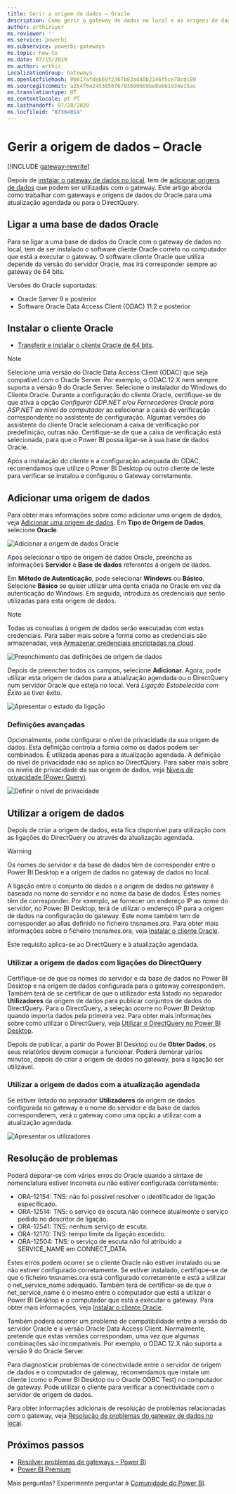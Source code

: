 ```yaml
---
title: Gerir a origem de dados – Oracle
description: Como gerir o gateway de dados no local e as origens de dados que pertencem a esse gateway.
author: arthiriyer
ms.reviewer: ''
ms.service: powerbi
ms.subservice: powerbi-gateways
ms.topic: how-to
ms.date: 07/15/2019
ms.author: arthii
LocalizationGroup: Gateways
ms.openlocfilehash: 0b617afdeb69f2367b83ad40b2146f5ce78cdc89
ms.sourcegitcommit: a254f6e2453656f6783690669be8e881934e15ac
ms.translationtype: HT
ms.contentlocale: pt-PT
ms.lasthandoff: 07/28/2020
ms.locfileid: "87364014"
---
```

# <a name="manage-your-data-source---oracle"></a>Gerir a origem de dados – Oracle

[!INCLUDE [gateway-rewrite](../includes/gateway-rewrite.md)]

Depois de [instalar o gateway de dados no local](/data-integration/gateway/service-gateway-install), tem de [adicionar origens de dados](service-gateway-data-sources.md#add-a-data-source) que podem ser utilizadas com o gateway. Este artigo aborda como trabalhar com gateways e origens de dados do Oracle para uma atualização agendada ou para o DirectQuery.

## <a name="connect-to-an-oracle-database"></a>Ligar a uma base de dados Oracle
Para se ligar a uma base de dados do Oracle com o gateway de dados no local, tem de ser instalado o software cliente Oracle correto no computador que está a executar o gateway. O software cliente Oracle que utiliza depende da versão do servidor Oracle, mas irá corresponder sempre ao gateway de 64 bits.

Versões do Oracle suportadas: 
- Oracle Server 9 e posterior
- Software Oracle Data Access Client (ODAC) 11.2 e posterior

## <a name="install-the-oracle-client"></a>Instalar o cliente Oracle
- [Transferir e instalar o cliente Oracle de 64 bits](https://www.oracle.com/database/technologies/odac-downloads.html).

> [!NOTE]
> Selecione uma versão do Oracle Data Access Client (ODAC) que seja compatível com o Oracle Server. Por exemplo, o ODAC 12.X nem sempre suporta a versão 9 do Oracle Server.
> Selecione o instalador do Windows do Cliente Oracle.
> Durante a configuração do cliente Oracle, certifique-se de que ativa a opção *Configurar ODP.NET e/ou Fornecedores Oracle para ASP.NET ao nível do computador* ao selecionar a caixa de verificação correspondente no assistente de configuração. Algumas versões do assistente do cliente Oracle selecionam a caixa de verificação por predefinição, outras não. Certifique-se de que a caixa de verificação está selecionada, para que o Power BI possa ligar-se à sua base de dados Oracle.
 
Após a instalação do cliente e a configuração adequada do ODAC, recomendamos que utilize o Power BI Desktop ou outro cliente de teste para verificar se instalou e configurou o Gateway corretamente.

## <a name="add-a-data-source"></a>Adicionar uma origem de dados

Para obter mais informações sobre como adicionar uma origem de dados, veja [Adicionar uma origem de dados](service-gateway-data-sources.md#add-a-data-source). Em **Tipo de Origem de Dados**, selecione **Oracle**.

![Adicionar a origem de dados Oracle](media/service-gateway-onprem-manage-oracle/data-source-oracle.png)

Após selecionar o tipo de origem de dados Oracle, preencha as informações **Servidor** e **Base de dados** referentes à origem de dados. 

Em **Método de Autenticação**, pode selecionar **Windows** ou **Básico**. Selecione **Básico** se quiser utilizar uma conta criada no Oracle em vez da autenticação do Windows. Em seguida, introduza as credenciais que serão utilizadas para esta origem de dados.

> [!NOTE]
> Todas as consultas à origem de dados serão executadas com estas credenciais. Para saber mais sobre a forma como as credenciais são armazenadas, veja [Armazenar credenciais encriptadas na cloud](service-gateway-data-sources.md#store-encrypted-credentials-in-the-cloud).

![Preenchimento das definições de origem de dados](media/service-gateway-onprem-manage-oracle/data-source-oracle2.png)

Depois de preencher todos os campos, selecione **Adicionar.** Agora, pode utilizar esta origem de dados para a atualização agendada ou o DirectQuery num servidor Oracle que esteja no local. Verá *Ligação Estabelecida com Êxito* se tiver êxito.

![Apresentar o estado da ligação](media/service-gateway-onprem-manage-oracle/datasourcesettings4.png)

### <a name="advanced-settings"></a>Definições avançadas

Opcionalmente, pode configurar o nível de privacidade da sua origem de dados. Esta definição controla a forma como os dados podem ser combinados. É utilizada apenas para a atualização agendada. A definição do nível de privacidade não se aplica ao DirectQuery. Para saber mais sobre os níveis de privacidade da sua origem de dados, veja [Níveis de privacidade (Power Query)](https://support.office.com/article/Privacy-levels-Power-Query-CC3EDE4D-359E-4B28-BC72-9BEE7900B540).

![Definir o nível de privacidade](media/service-gateway-onprem-manage-oracle/datasourcesettings9.png)

## <a name="use-the-data-source"></a>Utilizar a origem de dados

Depois de criar a origem de dados, esta fica disponível para utilização com as ligações do DirectQuery ou através da atualização agendada.

> [!WARNING]
> Os nomes do servidor e da base de dados têm de corresponder entre o Power BI Desktop e a origem de dados no gateway de dados no local.

A ligação entre o conjunto de dados e a origem de dados no gateway é baseada no nome do servidor e no nome da base de dados. Estes nomes têm de corresponder. Por exemplo, se fornecer um endereço IP ao nome do servidor, no Power BI Desktop, terá de utilizar o endereço IP para a origem de dados na configuração do gateway. Este nome também tem de corresponder ao alias definido no ficheiro tnsnames.ora. Para obter mais informações sobre o ficheiro tnsnames.ora, veja [Instalar o cliente Oracle](#install-the-oracle-client).

Este requisito aplica-se ao DirectQuery e à atualização agendada.

### <a name="use-the-data-source-with-directquery-connections"></a>Utilizar a origem de dados com ligações do DirectQuery

Certifique-se de que os nomes do servidor e da base de dados no Power BI Desktop e na origem de dados configurada para o gateway correspondem. Também terá de se certificar de que o utilizador está listado no separador **Utilizadores** da origem de dados para publicar conjuntos de dados do DirectQuery. Para o DirectQuery, a seleção ocorre no Power BI Desktop quando importa dados pela primeira vez. Para obter mais informações sobre como utilizar o DirectQuery, veja [Utilizar o DirectQuery no Power BI Desktop](desktop-use-directquery.md).

Depois de publicar, a partir do Power BI Desktop ou de **Obter Dados**, os seus relatórios devem começar a funcionar. Poderá demorar vários minutos, depois de criar a origem de dados no gateway, para a ligação ser utilizável.

### <a name="use-the-data-source-with-scheduled-refresh"></a>Utilizar a origem de dados com a atualização agendada

Se estiver listado no separador **Utilizadores** da origem de dados configurada no gateway e o nome do servidor e da base de dados corresponderem, verá o gateway como uma opção a utilizar com a atualização agendada.

![Apresentar os utilizadores](media/service-gateway-onprem-manage-oracle/powerbi-gateway-enterprise-schedule-refresh.png)

## <a name="troubleshooting"></a>Resolução de problemas

Poderá deparar-se com vários erros do Oracle quando a sintaxe de nomenclatura estiver incorreta ou não estiver configurada corretamente:

* ORA-12154: TNS: não foi possível resolver o identificador de ligação especificado.
* ORA-12514: TNS: o serviço de escuta não conhece atualmente o serviço pedido no descritor de ligação.
* ORA-12541: TNS: nenhum serviço de escuta.
* ORA-12170: TNS: tempo limite da ligação excedido.
* ORA-12504: TNS: o serviço de escuta não foi atribuído a SERVICE_NAME em CONNECT_DATA.

Estes erros podem ocorrer se o cliente Oracle não estiver instalado ou se não estiver configurado corretamente. Se estiver instalado, certifique-se de que o ficheiro tnsnames.ora está configurado corretamente e está a utilizar o net_service_name adequado. Também terá de certificar-se de que o net_service_name é o mesmo entre o computador que está a utilizar o Power BI Desktop e o computador que está a executar o gateway. Para obter mais informações, veja [Instalar o cliente Oracle](#install-the-oracle-client).

Também poderá ocorrer um problema de compatibilidade entre a versão do servidor Oracle e a versão Oracle Data Access Client. Normalmente, pretende que estas versões correspondam, uma vez que algumas combinações são incompatíveis. Por exemplo, o ODAC 12.X não suporta a versão 9 do Oracle Server.

Para diagnosticar problemas de conectividade entre o servidor de origem de dados e o computador de gateway, recomendamos que instale um cliente (como o Power BI Desktop ou o Oracle ODBC Test) no computador de gateway. Pode utilizar o cliente para verificar a conectividade com o servidor de origem de dados.

Para obter informações adicionais de resolução de problemas relacionadas com o gateway, veja [Resolução de problemas do gateway de dados no local](/data-integration/gateway/service-gateway-tshoot).

## <a name="next-steps"></a>Próximos passos

* [Resolver problemas de gateways – Power BI](service-gateway-onprem-tshoot.md)
* [Power BI Premium](../admin/service-premium-what-is.md)

Mais perguntas? Experimente perguntar à [Comunidade do Power BI](https://community.powerbi.com/).
